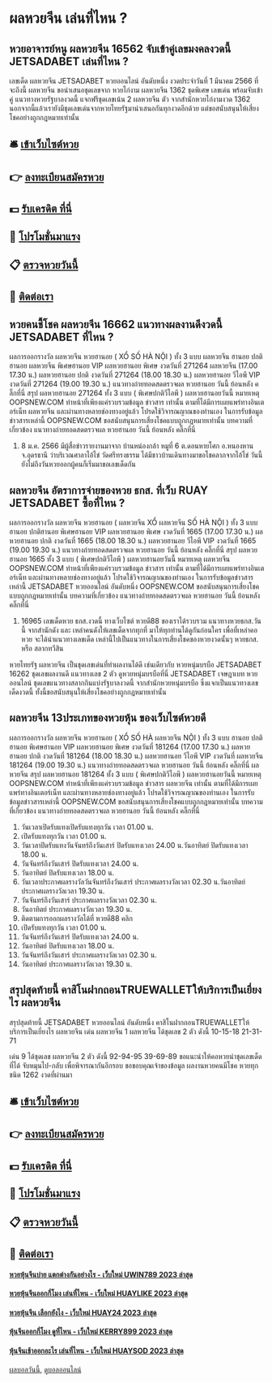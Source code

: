 # ผลหวยจีน เล่นที่ไหน ?
## หวยอาจารย์หนู ผลหวยจีน 16562 จับเข้าคู่เลขมงคลงวดนี้ JETSADABET เล่นที่ไหน ?
เลขเด็ด ผลหวยจีน JETSADABET หวยออนไลน์ อันดับหนึ่ง งวดประจำวันที่ 1 มีนาคม 2566 ที่จะถึงนี้ ผลหวยจีน ขอนำเสนอชุดเลขจาก หวยไก่งาม ผลหวยจีน 1362 ชุดพิเศษ เลขเด่น พร้อมจับเข้าคู่ แนวทางหวยรัฐบาลงวดนี้ แจกฟรีชุดเลขเน้น 2 ผลหวยจีน ตัว จากสำนักหวยไก่งามงวด 1362 นอกจากนี้แล้วเรายังมีชุดเลขเด่นจากหวยไทยรัฐมานำเสนอกันทุกงวดอีกด้วย แต่ขอสนับสนุนให้เสี่ยงโชคอย่างถูกกฎหมายเท่านั้น

## 🛎 [เข้าเว็บไซต์หวย](https://bit.ly/3BG5bNw)
## 👉 [ลงทะเบียนสมัครหวย](https://bit.ly/3BG5bNw)
## 💵 [รับเครดิต ที่นี่](https://bit.ly/3C3mvgS)
## 👑 [โปรโมชั่นมาแรง](https://bit.ly/3C3mvgS)
## 📋 [ตรวจหวยวันนี้](https://bit.ly/3C3mvgS)
## 📱 [ติดต่อเรา](https://bit.ly/3C3mvgS)

## หวยคนชี้โชค ผลหวยจีน 16662 แนวทางผลงานดีงวดนี้ JETSADABET ที่ไหน ?
ผลการออกรางวัล ผลหวยจีน หวยฮานอย ( XỔ SỐ HÀ NỘI ) ทั้ง 3 แบบ ผลหวยจีน ฮานอย ปกติฮานอย ผลหวยจีน พิเศษฮานอย VIP
ผลหวยฮานอย พิเศษ งวดวันที่ 271264 ผลหวยจีน (17.00 17.30 น.)
ผลหวยฮานอย ปกติ งวดวันที่ 271264 (18.00 18.30 น.)
ผลหวยฮานอย วีไอพี VIP งวดวันที่ 271264 (19.00 19.30 น.)
 แนวทางถ่ายทอดสดตรวจผล หวยฮานอย วันนี้ ย้อนหลัง คลิ๊กที่นี่ 
สรุป ผลหวยฮานอย 271264 ทั้ง 3 แบบ ( พิเศษปกติวีไอพี ) ผลหวยฮานอยวันนี้
หมายเหตุ OOPSNEW.COM ทำหน้าที่เพียงแค่รวบรวมข้อมูล ข่าวสาร เท่านั้น ตามที่ได้มีการเผยแพร่ทางอินเตอร์เน็ท ผลหวยจีน และผ่านทางหลายช่องทางอยู่แล้ว โปรดใช้วิจารณญาณของท่านเอง ในการรับข้อมูลข่าวสารเหล่านี้ OOPSNEW.COM ขอสนับสนุนการเสี่ยงโชคแบบถูกกฎหมายเท่านั้น
บทความที่เกี่ยวข้อง
แนวทางถ่ายทอดสดตรวจผล หวยฮานอย วันนี้ ย้อนหลัง คลิ๊กที่นี่
1. 8 ม.ค. 2566 มีผู้สื่อข่าวรายงานมาจาก บ้านหน่องกล้า หมูที่ 6 ต.ดอนหายโศก อ.หนองหาน จ.อุดรธานี ว่าบริเวณศาลาไอ้ไข่ วัดศรีทรงธรรม ได้มีชาวบ้านเดินทางมาขอโชคลาภจากไอ้ไข่ วันนี้ยังไม่ถึงวันหวยออกผู้คนก็เริ่มมาขอเลขเด็ดกัน

## ผลหวยจีน อัตราการจ่ายของหวย ธกส. ที่เว็บ RUAY JETSADABET ซื้อที่ไหน ?
ผลการออกรางวัล ผลหวยจีน หวยฮานอย ( ผลหวยจีน XỔ ผลหวยจีน SỐ HÀ NỘI ) ทั้ง 3 แบบ ฮานอย ปกติฮานอย พิเศษฮานอย VIP
ผลหวยฮานอย พิเศษ งวดวันที่ 1665 (17.00 17.30 น.)
ผลหวยฮานอย ปกติ งวดวันที่ 1665 (18.00 18.30 น.)
ผลหวยฮานอย วีไอพี VIP งวดวันที่ 1665 (19.00 19.30 น.)
 แนวทางถ่ายทอดสดตรวจผล หวยฮานอย วันนี้ ย้อนหลัง คลิ๊กที่นี่ 
สรุป ผลหวยฮานอย 1665 ทั้ง 3 แบบ ( พิเศษปกติวีไอพี ) ผลหวยฮานอยวันนี้
หมายเหตุ ผลหวยจีน OOPSNEW.COM ทำหน้าที่เพียงแค่รวบรวมข้อมูล ข่าวสาร เท่านั้น ตามที่ได้มีการเผยแพร่ทางอินเตอร์เน็ท และผ่านทางหลายช่องทางอยู่แล้ว โปรดใช้วิจารณญาณของท่านเอง ในการรับข้อมูลข่าวสารเหล่านี้ JETSADABET หวยออนไลน์ อันดับหนึ่ง OOPSNEW.COM ขอสนับสนุนการเสี่ยงโชคแบบถูกกฎหมายเท่านั้น
บทความที่เกี่ยวข้อง
แนวทางถ่ายทอดสดตรวจผล หวยฮานอย วันนี้ ย้อนหลัง คลิ๊กที่นี่
1. 16965 เลขเด็ดหวย ธกส.งวดนี้ ทางเว็บไซต์ หวยดี88 ของเราได้รวบรวม แนวทางหวยธกส.วันนี้ จากสำนักดัง และ เหล่าคนดังให้เลขเด็ดจากทุกที่ มาให้ทุกท่านได้ดูกันก่อนใคร เพื่อที่เหล่าคอหวย จะได้นำแนวทางเลขเด็ด เหล่านี้ไปเป็นแนวทางในการเสี่ยงโชคของหวยงวดนั้นๆ หวยธกส. หรือ สลากทวีสิน

หวยไทยรัฐ ผลหวยจีน เป็นชุดเลขเด่นที่ทำผลงานได้ดี เช่นเดียวกับ หวยหนุ่มบรบือ JETSADABET 16262 ชุดเลขผลงานดี แนวทางเลข 2 ตัว ดูหวยหนุ่มบรบือที่นี่ JETSADABET เจษฎาเบท หวยออนไลน์ ชุดเลขแนวทางสลากกินแบ่งรัฐบาลงวดนี้ จากสำนักหวยหนุ่มบรบือ ซึ่งแจกเป็นแนวทางเลขเด็ดงวดนี้ ทั้งนี้ขอสนับสนุนให้เสี่ยงโชคอย่างถูกกฎหมายเท่านั้น

## ผลหวยจีน 13ประเภทของหวยหุ้น ของเว็บไซต์หวยดี
ผลการออกรางวัล ผลหวยจีน หวยฮานอย ( XỔ SỐ HÀ ผลหวยจีน NỘI ) ทั้ง 3 แบบ ฮานอย ปกติฮานอย พิเศษฮานอย VIP
ผลหวยฮานอย พิเศษ งวดวันที่ 181264 (17.00 17.30 น.)
ผลหวยฮานอย ปกติ งวดวันที่ 181264 (18.00 18.30 น.)
ผลหวยฮานอย วีไอพี VIP งวดวันที่ ผลหวยจีน 181264 (19.00 19.30 น.)
 แนวทางถ่ายทอดสดตรวจผล หวยฮานอย วันนี้ ย้อนหลัง คลิ๊กที่นี่ ผลหวยจีน 
สรุป ผลหวยฮานอย 181264 ทั้ง 3 แบบ ( พิเศษปกติวีไอพี ) ผลหวยฮานอยวันนี้
หมายเหตุ OOPSNEW.COM ทำหน้าที่เพียงแค่รวบรวมข้อมูล ข่าวสาร ผลหวยจีน เท่านั้น ตามที่ได้มีการเผยแพร่ทางอินเตอร์เน็ท และผ่านทางหลายช่องทางอยู่แล้ว โปรดใช้วิจารณญาณของท่านเอง ในการรับข้อมูลข่าวสารเหล่านี้ OOPSNEW.COM ขอสนับสนุนการเสี่ยงโชคแบบถูกกฎหมายเท่านั้น
บทความที่เกี่ยวข้อง
แนวทางถ่ายทอดสดตรวจผล หวยฮานอย วันนี้ ย้อนหลัง คลิ๊กที่นี่
1. วันเวลาเปิดรับแทงเปิดรับแทงทุกวัน เวลา 01.00 น.
2. เปิดรับแทงทุกวัน เวลา 01.00 น.
3. วันเวลาปิดรับแทงวันจันทร์ถึงวันเสาร์ ปิดรับแทงเวลา 24.00 น.วันอาทิตย์ ปิดรับแทงเวลา 18.00 น.
4. วันจันทร์ถึงวันเสาร์ ปิดรับแทงเวลา 24.00 น.
5. วันอาทิตย์ ปิดรับแทงเวลา 18.00 น.
6. วันเวลาประกาศผลรางวัลวันจันทร์ถึงวันเสาร์ ประกาศผลรางวัลเวลา 02.30 น.วันอาทิตย์ ประกาศผลรางวัลเวลา 19.30 น.
7. วันจันทร์ถึงวันเสาร์ ประกาศผลรางวัลเวลา 02.30 น.
8. วันอาทิตย์ ประกาศผลรางวัลเวลา 19.30 น.
9. ติดตามการออกผลรางวัลได้ที่ หวยดี88 คลิก
10. เปิดรับแทงทุกวัน เวลา 01.00 น.
11. วันจันทร์ถึงวันเสาร์ ปิดรับแทงเวลา 24.00 น.
12. วันอาทิตย์ ปิดรับแทงเวลา 18.00 น.
13. วันจันทร์ถึงวันเสาร์ ประกาศผลรางวัลเวลา 02.30 น.
14. วันอาทิตย์ ประกาศผลรางวัลเวลา 19.30 น.

## สรุปสุดท้ายนี้ คาสิโนฝากถอนTRUEWALLETให้บริการเป็นเยี่ยงไร ผลหวยจีน
สรุปสุดท้ายนี้ JETSADABET หวยออนไลน์ อันดับหนึ่ง คาสิโนฝากถอนTRUEWALLETให้บริการเป็นเยี่ยงไร ผลหวยจีน เด่น ผลหวยจีน 1 ผลหวยจีน ได้ชุดเลข 2 ตัว ดังนี้
10-15-18
21-31-71

เด่น 9 ได้ชุดเลข ผลหวยจีน 2 ตัว ดังนี้
92-94-95
39-69-89
ขอแนะนำให้คอหวยนำชุดเลขเด็ดที่ได้ จับหมุนไป-กลับ เพื่อพิจารณากันอีกรอบ
ขอขอบคุณเจ้าของข้อมูล
ผลงานหวยคนมีโชค หวยทุกชนิด 1262 งวดที่ผ่านมา

## 🛎 [เข้าเว็บไซต์หวย](https://bit.ly/3BG5bNw)
## 👉 [ลงทะเบียนสมัครหวย](https://bit.ly/3BG5bNw)
## 💵 [รับเครดิต ที่นี่](https://bit.ly/3C3mvgS)
## 👑 [โปรโมชั่นมาแรง](https://bit.ly/3C3mvgS)
## 📋 [ตรวจหวยวันนี้](https://bit.ly/3C3mvgS)
## 📱 [ติดต่อเรา](https://bit.ly/3C3mvgS)

#### [หวยหุ้นจีนบ่าย แตกต่างกันอย่างไร - เว็บใหม่ UWIN789 2023 ล่าสุด](https://atom.io/themes/หวยหุ้นจีนบ่าย%20แตกต่างกันอย่างไร%20-%20เว็บใหม่%20uwin789%202023%20ล่าสุด)
#### [หวยหุ้นจีนออกกี่โมง เล่นที่ไหน - เว็บใหม่ HUAYLIKE 2023 ล่าสุด](https://atom.io/themes/หวยหุ้นจีนออกกี่โมง%20เล่นที่ไหน%20-%20เว็บใหม่%20huaylike%202023%20ล่าสุด)
#### [หวยหุ้นจีน เลือกยังไง - เว็บใหม่ HUAY24 2023 ล่าสุด](https://atom.io/themes/หวยหุ้นจีน%20เลือกยังไง%20-%20เว็บใหม่%20huay24%202023%20ล่าสุด)
#### [หุ้นจีนออกกี่โมง ดูที่ไหน - เว็บใหม่ KERRY899 2023 ล่าสุด](https://atom.io/themes/หุ้นจีนออกกี่โมง%20ดูที่ไหน%20-%20เว็บใหม่%20kerry899%202023%20ล่าสุด)
#### [หุ้นจีนเช้าออกอะไร เล่นที่ไหน - เว็บใหม่ HUAYSOD 2023 ล่าสุด](https://atom.io/themes/หุ้นจีนเช้าออกอะไร%20เล่นที่ไหน%20-%20เว็บใหม่%20huaysod%202023%20ล่าสุด)

[ผลบอลวันนี้](https://siamsport.tv "ผลบอลวันนี้"), [ดูบอลออนไลน์](https://siamsport.tv/ดูบอลสด "ดูบอลออนไลน์")